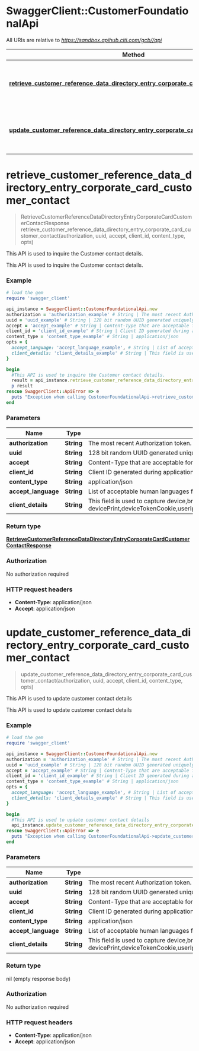 # SwaggerClient::CustomerFoundationalApi

All URIs are relative to *https://sandbox.apihub.citi.com/gcb//api*

Method | HTTP request | Description
------------- | ------------- | -------------
[**retrieve_customer_reference_data_directory_entry_corporate_card_customer_contact**](CustomerFoundationalApi.md#retrieve_customer_reference_data_directory_entry_corporate_card_customer_contact) | **POST** /partner/v1/customerReferenceDataManagement/corporateCardCustomer/contacts/retrieve | This API is used to inquire the Customer contact details.
[**update_customer_reference_data_directory_entry_corporate_card_customer_contact**](CustomerFoundationalApi.md#update_customer_reference_data_directory_entry_corporate_card_customer_contact) | **PUT** /partner/v1/customerReferenceDataManagement/corporateCardCustomer/contacts | This API is used to update customer contact details

# **retrieve_customer_reference_data_directory_entry_corporate_card_customer_contact**
> RetrieveCustomerReferenceDataDirectoryEntryCorporateCardCustomerContactResponse retrieve_customer_reference_data_directory_entry_corporate_card_customer_contact(authorization, uuid, accept, client_id, content_type, opts)

This API is used to inquire the Customer contact details.

This API is used to inquire the Customer contact details.

### Example
```ruby
# load the gem
require 'swagger_client'

api_instance = SwaggerClient::CustomerFoundationalApi.new
authorization = 'authorization_example' # String | The most recent Authorization token. This will have the format Bearer + {space} + {accessToken}. Example: Bearer KGNsaWVudF9pZDpjbGllbnRfc2VjcmV0KQ==.
uuid = 'uuid_example' # String | 128 bit random UUID generated uniquely for every request.
accept = 'accept_example' # String | Content-Type that are acceptable for the response.
client_id = 'client_id_example' # String | Client ID generated during application registration.
content_type = 'content_type_example' # String | application/json
opts = { 
  accept_language: 'accept_language_example', # String | List of acceptable human languages for response.
  client_details: 'client_details_example' # String | This field is used to capture device,browser and network information. Refer the developer portal for more information.These are the fields which will be passed as part of the header devicePrint,deviceTokenCookie,userIpAddress,userAgent,hardwareId,simId,deviceModel,deviceName,deviceOsName,deviceOsVersion,multitaskingSupportFlag,languageSupport,wifiMacAddress,cellTowerId,locationAreaCode,rsaApplicationKey,wapClientId,mobileCarrierCode,mobileCountryCode,osId,geoLongitude,geoLatitude,geoHorizontalAccuracy,geoAltitude,geoAltitudeAccuracy,geoSpeed,geoTimestamp,geoStatus,basicServiceSetId,signalStrength,wifiChannel,serviceSetId
}

begin
  #This API is used to inquire the Customer contact details.
  result = api_instance.retrieve_customer_reference_data_directory_entry_corporate_card_customer_contact(authorization, uuid, accept, client_id, content_type, opts)
  p result
rescue SwaggerClient::ApiError => e
  puts "Exception when calling CustomerFoundationalApi->retrieve_customer_reference_data_directory_entry_corporate_card_customer_contact: #{e}"
end
```

### Parameters

Name | Type | Description  | Notes
------------- | ------------- | ------------- | -------------
 **authorization** | **String**| The most recent Authorization token. This will have the format Bearer + {space} + {accessToken}. Example: Bearer KGNsaWVudF9pZDpjbGllbnRfc2VjcmV0KQ&#x3D;&#x3D;. | 
 **uuid** | **String**| 128 bit random UUID generated uniquely for every request. | 
 **accept** | **String**| Content-Type that are acceptable for the response. | 
 **client_id** | **String**| Client ID generated during application registration. | 
 **content_type** | **String**| application/json | 
 **accept_language** | **String**| List of acceptable human languages for response. | [optional] 
 **client_details** | **String**| This field is used to capture device,browser and network information. Refer the developer portal for more information.These are the fields which will be passed as part of the header devicePrint,deviceTokenCookie,userIpAddress,userAgent,hardwareId,simId,deviceModel,deviceName,deviceOsName,deviceOsVersion,multitaskingSupportFlag,languageSupport,wifiMacAddress,cellTowerId,locationAreaCode,rsaApplicationKey,wapClientId,mobileCarrierCode,mobileCountryCode,osId,geoLongitude,geoLatitude,geoHorizontalAccuracy,geoAltitude,geoAltitudeAccuracy,geoSpeed,geoTimestamp,geoStatus,basicServiceSetId,signalStrength,wifiChannel,serviceSetId | [optional] 

### Return type

[**RetrieveCustomerReferenceDataDirectoryEntryCorporateCardCustomerContactResponse**](RetrieveCustomerReferenceDataDirectoryEntryCorporateCardCustomerContactResponse.md)

### Authorization

No authorization required

### HTTP request headers

 - **Content-Type**: application/json
 - **Accept**: application/json



# **update_customer_reference_data_directory_entry_corporate_card_customer_contact**
> update_customer_reference_data_directory_entry_corporate_card_customer_contact(authorization, uuid, accept, client_id, content_type, opts)

This API is used to update customer contact details

This API is used to update customer contact details

### Example
```ruby
# load the gem
require 'swagger_client'

api_instance = SwaggerClient::CustomerFoundationalApi.new
authorization = 'authorization_example' # String | The most recent Authorization token. This will have the format Bearer + {space} + {accessToken}. Example: Bearer KGNsaWVudF9pZDpjbGllbnRfc2VjcmV0KQ==.
uuid = 'uuid_example' # String | 128 bit random UUID generated uniquely for every request.
accept = 'accept_example' # String | Content-Type that are acceptable for the response.
client_id = 'client_id_example' # String | Client ID generated during application registration.
content_type = 'content_type_example' # String | application/json
opts = { 
  accept_language: 'accept_language_example', # String | List of acceptable human languages for response.
  client_details: 'client_details_example' # String | This field is used to capture device,browser and network information. Refer the developer portal for more information.These are the fields which will be passed as part of the header devicePrint,deviceTokenCookie,userIpAddress,userAgent,hardwareId,simId,deviceModel,deviceName,deviceOsName,deviceOsVersion,multitaskingSupportFlag,languageSupport,wifiMacAddress,cellTowerId,locationAreaCode,rsaApplicationKey,wapClientId,mobileCarrierCode,mobileCountryCode,osId,geoLongitude,geoLatitude,geoHorizontalAccuracy,geoAltitude,geoAltitudeAccuracy,geoSpeed,geoTimestamp,geoStatus,basicServiceSetId,signalStrength,wifiChannel,serviceSetId
}

begin
  #This API is used to update customer contact details
  api_instance.update_customer_reference_data_directory_entry_corporate_card_customer_contact(authorization, uuid, accept, client_id, content_type, opts)
rescue SwaggerClient::ApiError => e
  puts "Exception when calling CustomerFoundationalApi->update_customer_reference_data_directory_entry_corporate_card_customer_contact: #{e}"
end
```

### Parameters

Name | Type | Description  | Notes
------------- | ------------- | ------------- | -------------
 **authorization** | **String**| The most recent Authorization token. This will have the format Bearer + {space} + {accessToken}. Example: Bearer KGNsaWVudF9pZDpjbGllbnRfc2VjcmV0KQ&#x3D;&#x3D;. | 
 **uuid** | **String**| 128 bit random UUID generated uniquely for every request. | 
 **accept** | **String**| Content-Type that are acceptable for the response. | 
 **client_id** | **String**| Client ID generated during application registration. | 
 **content_type** | **String**| application/json | 
 **accept_language** | **String**| List of acceptable human languages for response. | [optional] 
 **client_details** | **String**| This field is used to capture device,browser and network information. Refer the developer portal for more information.These are the fields which will be passed as part of the header devicePrint,deviceTokenCookie,userIpAddress,userAgent,hardwareId,simId,deviceModel,deviceName,deviceOsName,deviceOsVersion,multitaskingSupportFlag,languageSupport,wifiMacAddress,cellTowerId,locationAreaCode,rsaApplicationKey,wapClientId,mobileCarrierCode,mobileCountryCode,osId,geoLongitude,geoLatitude,geoHorizontalAccuracy,geoAltitude,geoAltitudeAccuracy,geoSpeed,geoTimestamp,geoStatus,basicServiceSetId,signalStrength,wifiChannel,serviceSetId | [optional] 

### Return type

nil (empty response body)

### Authorization

No authorization required

### HTTP request headers

 - **Content-Type**: application/json
 - **Accept**: application/json



